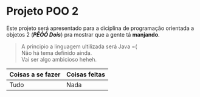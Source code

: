 # Projeto POO 2

Este projeto será apresentado para a diciplina de programação orientada a objetos 2 (***PÊÓÓ Dois***) pra mostrar que a gente tá **manjando**.<br>
> A principio a linguagem ultilizada será Java =(<br>
> Não há tema definido ainda.<br>
> Vai ser algo ambicioso heheh.<br>

Coisas a se fazer | Coisas feitas
----------------- | --------------
Tudo              | Nada
